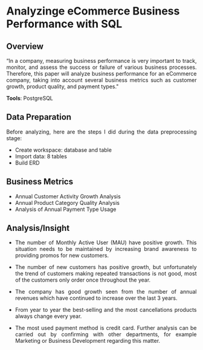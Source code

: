 # Analyzinge eCommerce Business Performance with SQL

## **Overview**
<div align = 'justify'>
“In a company, measuring business performance is very important to track, monitor, and assess the success or failure of various business processes. Therefore, this paper will analyze business performance for an eCommerce company, taking into account several business metrics such as customer growth, product quality, and payment types."

**Tools**: PostgreSQL

## **Data Preparation**
Before analyzing, here are the steps I did during the data preprocessing stage:

- Create workspace: database and table
- Import data: 8 tables
- Build ERD

## **Business Metrics**

- Annual Customer Activity Growth Analysis
- Annual Product Category Quality Analysis
- Analysis of Annual Payment Type Usage

## **Analysis/Insight**
<div align = 'justify'>

- The number of Monthly Active User (MAU) have positive growth. This situation needs to be maintained by increasing brand awareness to providing promos for new customers.

- The number of new customers has positive growth, but unfortunately the trend of customers making repeated transactions is not good, most of the customers only order once throughout the year.

- The company has good growth seen from the number of annual revenues which have continued to increase over the last 3 years.

- From year to year the best-selling and the most cancellations products always change every year.

- The most used payment method is credit card. Further analysis can be carried out by confirming with other departments, for example Marketing or Business Development regarding this matter.
